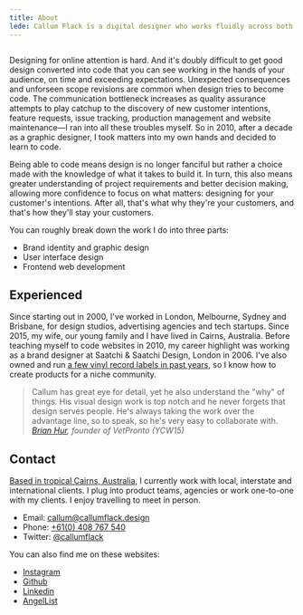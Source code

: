```yaml
---
title: About
lede: Callum Flack is a digital designer who works fluidly across both brand and product to make pragmatic, poetic websites and apps.
---
```


<div class="ParagraphImage w-1x3 w-lg-3x12 m-r6 p-b3">
<img src="/images/cf-dwts-01-face2.jpg" alt="">
</div>

<!-- > The quality of the connections is the key to quality _— Charles Eames_ -->

<!-- @[MarkdownImage](post src="https://res.cloudinary.com/pw-img-cdn/image/upload/v1522317177/okok/callum-beach-bw.jpg") -->

<!-- @[MarkdownImage](post local src="/images/cf-2.jpg") -->

<!-- Hi, Callum Flack. I'm a digital designer who works fluidly across both brand and product to make pragmatic, poetic websites and apps. -->

<!-- I'm a graphic designer by trade. I've been immersed in interface design and user experience design since 2006, when I couldn't figure out how to update my MySpace profile.  -->

<!-- <p class="Lede">Hi! I'm Callum. I provide web design and technology services for business owners and creative leaders who are driven to establish trust and inspire change.</p> -->

<!-- LFunctional simplicity is the result of hard, iterative design work. but they are never simply about making things it look nice. -->

<!-- Seamless web experiences that live up to their promises create audiences and grow business. What it looks like is your promise. How it works is the measure of it. I believe that the two main factors that drive user interface excellence are design rooted in a deep understanding of user intentions, and the ability to execute that design in code. -->

<!-- Seamless web experiences that live up to their promises create audiences and grow business. What it looks like is your promise. How it works is the measure of it. I believe that the two primary factors for user interface excellence are design rooted in deep understanding of user intentions, and the ability to execute design in code. I address both by being a designer who codes: I design interfaces that live up to the brand promise, and I execute in code the stack of details that keep the promise. -->

Designing for online attention is hard. And it's doubly difficult to get good design converted into code that you can see working in the hands of your audience, on time and exceeding expectations. Unexpected consequences and unforseen scope revisions are common when design tries to become code. The communication bottleneck increases as quality assurance attempts to play catchup to the discovery of new customer intentions, feature requests, issue tracking, production management and website maintenance—I ran into all these troubles myself. So in 2010, after a decade as a graphic designer, I took matters into my own hands and decided to learn to code.

<!-- Now I can help you bridge the widening gap between design and development. -->

<!-- Cost overruns, production management, bugs issues, stre  -->

<!-- I design interfaces that live up to the brand promise, and I execute in code the stack of details that keep the promise. Which means I have to understand your intent, what what you offer to your audience. I can only do this in collaboration. So I ask my clients to participate directly with me to understand their audience, prioritise the work within constraints and define what a better tomorrow looks like. -->

<!-- successful digital products and services are made of. -->

<!-- While focussed on design, I'm also an accomplished frontend developer. Being able to code means design is no longer fanciful but rather a choice made with the knowledge of what it takes to build it. In turn, this also means greater scope understanding and better decision making, in turn allowing higher rates of design iteration. -->

Being able to code means design is no longer fanciful but rather a choice made with the knowledge of what it takes to build it. In turn, this also means greater understanding of project requirements and better decision making, allowing more confidence to focus on what matters: designing for your customer's intentions. After all, that's what why they're your customers, and that's how they'll stay your customers.

<!-- higher rates of design iteration. -->

<!-- In my spare time, I collect vinyl records of every kind. Finding the uncommon on forgotten records is a constant lesson in noticing details. I also write a <a target="_blank" href="https://callumflack.blog">blog</a> about these kinds of "things inbetween". -->

You can roughly break down the work I do into three parts:

- Brand identity and graphic design
- User interface design
  <!-- - Digital editorial design -->
- Frontend web development

## Experienced

Since starting out in 2000, I've worked in London, Melbourne, Sydney and Brisbane, for design studios, advertising agencies and tech startups. Since 2015, my wife, our young family and I have lived in Cairns, Australia. Before teaching myself to code websites in 2010, my career highlight was working as a brand designer at Saatchi & Saatchi Design, London in 2006. I've also owned and run <a target="_blank" href="https://www.discogs.com/artist/2452856-Callum-Flack">a few vinyl record labels in past years</a>, so I know how to create products for a niche community.

> Callum has great eye for detail, yet he also understand the "why" of things. His visual design work is top notch and he never forgets that design serves people. He's always taking the work over the advantage line, so to speak, so he's very easy to collaborate with. _<a class="icon-targetblan" target="_blank" href="https://www.linkedin.com/in/brianhur/">Brian Hur</a>, founder of VetPronto (YCW15)_

<!-- > Development isn't simple. It’s easy working with Callum because he understands this. We work well together to understand problems, define options, improve systems and decide on the course of action." _— <a class="icon-targetblan" target="_blank" href="https://github.com/barryph">Barry Phillip Hall</a>, JavaScript engineer_ -->

<!-- https://github.com/barryph -->

<!-- ## Ways to engage my services

* Improve or redesign your existing digital branding and/or website systems.
* Create a new digital brand and/or website systems from scratch.
* Collaborate as a specialist digital design partner to build and enhance your brand,
  customer workflows or customer community over time. -->

## Contact

<a class="icon-targetblan" target="_blank" href="https://www.instagram.com/p/BXbsNdrAt-v">Based in tropical Cairns, Australia</a>, I currently work with local, interstate and international clients. I plug into product teams, agencies or work one-to-one with my clients. I enjoy travelling to meet in person.

- Email: <a class="icon-targetBlank" target="_blank" href="mailto:callum@callumflack.design">callum@callumflack.design</a>
- Phone: [+61(0) 408 767 540](tel:610-408-767-540)
- Twitter: <a class="icon-targetBlank" target="_blank" href="https://twitter.com/callumflack">@callumflack</a>

<!-- Schedule: <a class="icon-targetBlank" target="_blank" href="https://calendly.com/callumflack">callumflack</a> -->

You can also find me on these websites:

- <a class="icon-targetBlank" target="_blank" href="https://www.instagram.com/callumflack/">Instagram</a>
- <a class="icon-targetBlank" target="_blank" href="https://github.com/callumflack">Github</a>
- <a class="icon-targetBlank" target="_blank" href="https://linkedin.com/in/callumflack">Linkedin</a>
- <a class="icon-targetBlank" target="_blank" href="https://angel.co/callumflack-gmail-com">AngelList</a>

<!-- The best way to keep in touch is to signup for my bi-monthly newsletter about visual design, user experience and website development through the lens of people and attention:

<div class="fs-scale-reset">
  @[NewsletterSignupForm]
</div> -->
